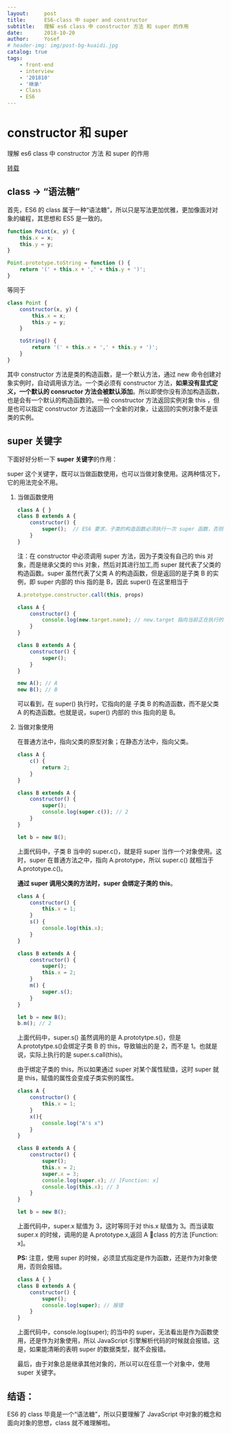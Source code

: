 ```yaml
---
layout:     post
title:      ES6-class 中 super and constructor
subtitle:   理解 es6 class 中 constructor 方法 和 super 的作用
date:       2018-10-20
author:     Yosef
# header-img: img/post-bg-kuaidi.jpg
catalog: true
tags:
    - front-end
    - interview
    - '201810'
    - '继承'
    - Class
    - ES6
---
```

# constructor 和 super

理解 es6 class 中 constructor 方法 和 super 的作用

[转载](https://juejin.im/post/5b4c0b26f265da0f6c7a82a1)

## class -> “语法糖”

首先，ES6 的 class 属于一种“语法糖”，所以只是写法更加优雅，更加像面对对象的编程，其思想和 ES5 是一致的。

```js
function Point(x, y) {
    this.x = x;
    this.y = y;
}

Point.prototype.toString = function () {
    return '(' + this.x + ',' + this.y + ')';
}
```

等同于

```js
class Point {
    constructor(x, y) {
        this.x = x;
        this.y = y;
    }

    toString() {
        return '(' + this.x + ',' + this.y + ')';
    }
}
```

其中 constructor 方法是类的构造函数，是一个默认方法，通过 new 命令创建对象实例时，自动调用该方法。一个类必须有 constructor 方法，**如果没有显式定义，一个默认的 consructor 方法会被默认添加**。所以即使你没有添加构造函数，也是会有一个默认的构造函数的。一般 constructor 方法返回实例对象 this ，但是也可以指定  constructor 方法返回一个全新的对象，让返回的实例对象不是该类的实例。

## super 关键字

下面好好分析一下 **super 关键字**的作用：

super 这个关键字，既可以当做函数使用，也可以当做对象使用。这两种情况下，它的用法完全不用。

1. 当做函数使用

    ```js
    class A { }
    class B extends A {
        constructor() {
            super();  // ES6 要求，子类的构造函数必须执行一次 super 函数，否则会报错。
        }
    }
    ```

    注：在 constructor 中必须调用 super 方法，因为子类没有自己的 this 对象，而是继承父类的 this 对象，然后对其进行加工,而 super 就代表了父类的构造函数。super 虽然代表了父类 A 的构造函数，但是返回的是子类 B 的实例，即 super 内部的 this 指的是 B，因此 super() 在这里相当于

    ```js
    A.prototype.constructor.call(this, props)
    ```

    ```js
    class A {
        constructor() {
            console.log(new.target.name); // new.target 指向当前正在执行的函数
        }
    }

    class B extends A {
        constructor() {
            super();
        }
    }

    new A(); // A
    new B(); // B
    ```

    可以看到，在 super() 执行时，它指向的是 子类 B 的构造函数，而不是父类 A 的构造函数。也就是说，super() 内部的 this 指向的是 B。

2. 当做对象使用

    在普通方法中，指向父类的原型对象；在静态方法中，指向父类。

    ```js
    class A {
        c() {
            return 2;
        }
    }

    class B extends A {
        constructor() {
            super();
            console.log(super.c()); // 2
        }
    }

    let b = new B();
    ```

    上面代码中，子类 B 当中的 super.c()，就是将 super 当作一个对象使用。这时，super 在普通方法之中，指向 A.prototype，所以 super.c() 就相当于 A.prototype.c()。

    **通过 super 调用父类的方法时，super 会绑定子类的 this**。

    ```js
    class A {
        constructor() {
            this.x = 1;
        }
        s() {
            console.log(this.x);
        }
    }

    class B extends A {
        constructor() {
            super();
            this.x = 2;
        }
        m() {
            super.s();
        }
    }

    let b = new B();
    b.m(); // 2
    ```

    上面代码中，super.s() 虽然调用的是 A.prototytpe.s()，但是 A.prototytpe.s()会绑定子类 B 的 this，导致输出的是 2，而不是 1。也就是说，实际上执行的是 super.s.call(this)。

    由于绑定子类的 this，所以如果通过 super 对某个属性赋值，这时 super 就是 this，赋值的属性会变成子类实例的属性。

    ```js
    class A {
        constructor() {
            this.x = 1;
        }
        x(){
            console.log("A's x")
        }
    }

    class B extends A {
        constructor() {
            super();
            this.x = 2;
            super.x = 3;
            console.log(super.x); // [Function: x]
            console.log(this.x); // 3
        }
    }

    let b = new B();
    ```

    上面代码中，super.x 赋值为 3，这时等同于对 this.x 赋值为 3。而当读取 super.x 的时候，调用的是 A.prototype.x,返回 A class 的方法 [Function: x]。

    **PS:** 注意，使用 super 的时候，必须显式指定是作为函数，还是作为对象使用，否则会报错。

    ```js
    class A { }
    class B extends A {
        constructor() {
            super();
            console.log(super); // 报错
        }
    }
    ```

    上面代码中，console.log(super); 的当中的 super，无法看出是作为函数使用，还是作为对象使用，所以 JavaScript 引擎解析代码的时候就会报错。这是，如果能清晰的表明 super 的数据类型，就不会报错。

    最后，由于对象总是继承其他对象的，所以可以在任意一个对象中，使用 super 关键字。

## 结语：

ES6 的 class 毕竟是一个“语法糖”，所以只要理解了 JavaScript 中对象的概念和面向对象的思想，class 就不难理解啦。